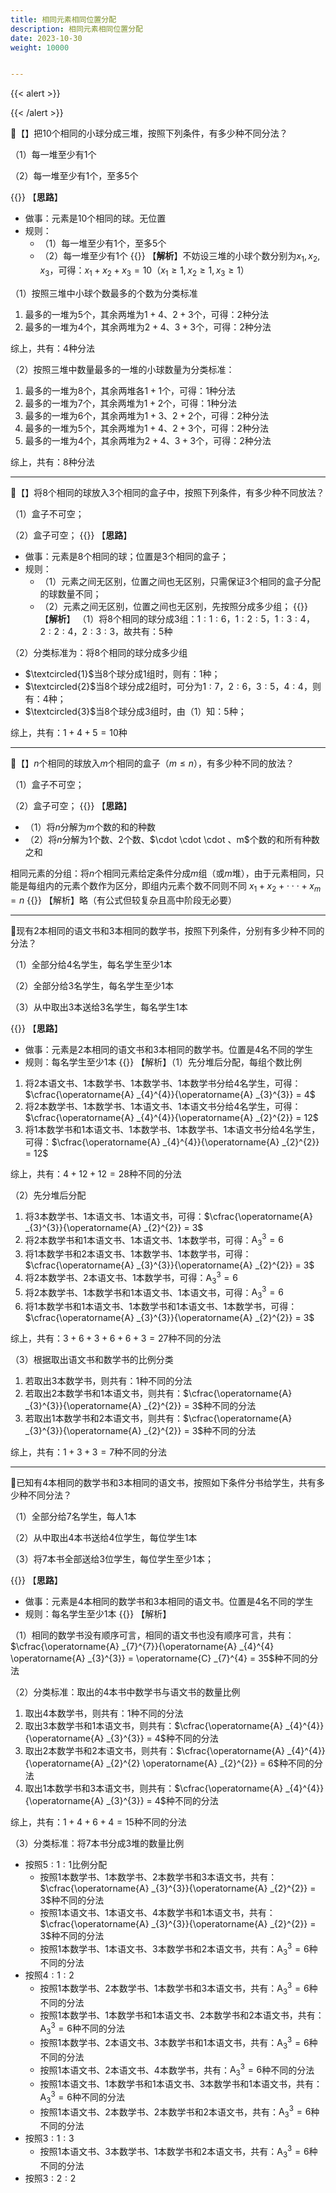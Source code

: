 ```yaml
---
title: 相同元素相同位置分配
description: 相同元素相同位置分配
date: 2023-10-30
weight: 10000


---
```


{{< alert >}}



{{< /alert >}}





&#128311;【】把$10$个相同的小球分成三堆，按照下列条件，有多少种不同分法？

（1）每一堆至少有$1$个

（2）每一堆至少有$1$个，至多$5$个

{{<alert color="primary">}}
【**思路**】
- 做事：元素是$10$个相同的球。无位置
- 规则：
  - （1）每一堆至少有$1$个，至多$5$个
  - （2）每一堆至少有$1$个
{{</alert>}}
【**解析**】不妨设三堆的小球个数分别为$x_1,x_2,x_3$，可得：$x_1+x_2+x_3=10$（$x_1 \ge 1,x_2 \ge 1,x_3 \ge 1$）


（1）按照三堆中小球个数最多的个数为分类标准
1. 最多的一堆为$5$个，其余两堆为$1+4$、$2+3$个，可得：$2$种分法
2. 最多的一堆为$4$个，其余两堆为$2+4$、$3+3$个，可得：$2$种分法

综上，共有：$4$种分法

（2）按照三堆中数量最多的一堆的小球数量为分类标准：
1. 最多的一堆为$8$个，其余两堆各$1+1$个，可得：$1$种分法
2. 最多的一堆为$7$个，其余两堆为$1+2$个，可得：$1$种分法
3. 最多的一堆为$6$个，其余两堆为$1+3$、$2+2$个，可得：$2$种分法
4. 最多的一堆为$5$个，其余两堆为$1+4$、$2+3$个，可得：$2$种分法
5. 最多的一堆为$4$个，其余两堆为$2+4$、$3+3$个，可得：$2$种分法

综上，共有：$8$种分法

---
&#128311;【】将$8$个相同的球放入$3$个相同的盒子中，按照下列条件，有多少种不同放法？

（1）盒子不可空；

（2）盒子可空；
{{<alert color="primary">}}
【**思路**】
- 做事：元素是$8$个相同的球；位置是$3$个相同的盒子；
- 规则：
  - （1）元素之间无区别，位置之间也无区别，只需保证$3$个相同的盒子分配的球数量不同；
  - （2）元素之间无区别，位置之间也无区别，先按照分成多少组；
{{</alert>}}
【**解析**】
（1）将$8$个相同的球分成$3$组：$1:1:6$，$1:2:5$，$1:3:4$，$2:2:4$，$2:3:3$，故共有：$5$种

（2）分类标准为：将$8$个相同的球分成多少组
- $\textcircled{1}$当$8$个球分成$1$组时，则有：$1$种；
- $\textcircled{2}$当$8$个球分成$2$组时，可分为$1:7$，$2:6$，$3:5$，$4:4$，则有：$4$种；
- $\textcircled{3}$当$8$个球分成$3$组时，由（1）知：$5$种；

综上，共有：$1+4+5=10$种

---
&#128311;【】$n$个相同的球放入$m$个相同的盒子（$m\le n$），有多少种不同的放法？

（1）盒子不可空；

（2）盒子可空；
{{<alert color="primary">}}
【**思路**】
- （1）将$n$分解为$m$个数的和的种数
- （2）将$n$分解为$1$个数、$2$个数、$\cdot \cdot \cdot $、$m$个数的和所有种数之和

相同元素的分组：将$n$个相同元素给定条件分成$m$组（或$m$堆），由于元素相同，只能是每组内的元素个数作为区分，即组内元素个数不同则不同
${{x}_ {1}}+{{x}_ {2}}+\cdot \cdot \cdot +{{x}_ {m}}=n$
{{</alert>}}
【解析】略（有公式但较复杂且高中阶段无必要）





---
&#128311;现有$2$本相同的语文书和$3$本相同的数学书，按照下列条件，分别有多少种不同的分法？

（1）全部分给$4$名学生，每名学生至少$1$本

（2）全部分给$3$名学生，每名学生至少$1$本

（3）从中取出$3$本送给$3$名学生，每名学生$1$本

{{<alert color="primary">}}
【**思路**】
- 做事：元素是$2$本相同的语文书和$3$本相同的数学书。位置是$4$名不同的学生
- 规则：每名学生至少$1$本
{{</alert>}}
【解析】（1）先分堆后分配，每组个数比例
1. 将$2$本语文书、$1$本数学书、$1$本数学书、$1$本数学书分给$4$名学生，可得：$\cfrac{\operatorname{A} _{4}^{4}}{\operatorname{A} _{3}^{3}} = 4$
2. 将$2$本数学书、$1$本数学书、$1$本语文书、$1$本语文书分给$4$名学生，可得：$\cfrac{\operatorname{A} _{4}^{4}}{\operatorname{A} _{2}^{2}} = 12$
3. 将$1$本数学书和$1$本语文书、$1$本数学书、$1$本数学书、$1$本语文书分给$4$名学生，可得：$\cfrac{\operatorname{A} _{4}^{4}}{\operatorname{A} _{2}^{2}} = 12$

综上，共有：$4+12+12=28$种不同的分法

（2）先分堆后分配
1. 将$3$本数学书、$1$本语文书、$1$本语文书，可得：$\cfrac{\operatorname{A} _{3}^{3}}{\operatorname{A} _{2}^{2}} = 3$
2. 将$2$本数学书和$1$本语文书、$1$本语文书、$1$本数学书，可得：$\operatorname{A} _{3}^{3} = 6$
3. 将$1$本数学书和$2$本语文书、$1$本数学书、$1$本数学书，可得：$\cfrac{\operatorname{A} _{3}^{3}}{\operatorname{A} _{2}^{2}} = 3$
4. 将$2$本数学书、$2$本语文书、$1$本数学书，可得：$\operatorname{A} _{3}^{3} = 6$
5. 将$2$本数学书、$1$本数学书和$1$本语文书、$1$本语文书，可得：$\operatorname{A} _{3}^{3} = 6$
6. 将$1$本数学书和$1$本语文书、$1$本数学书和$1$本语文书、$1$本数学书，可得：$\cfrac{\operatorname{A} _{3}^{3}}{\operatorname{A} _{2}^{2}} = 3$

综上，共有：$3+6+3+6+6+3=27$种不同的分法


（3）根据取出语文书和数学书的比例分类
1. 若取出$3$本数学书，则共有：$1$种不同的分法
2. 若取出$2$本数学书和$1$本语文书，则共有：$\cfrac{\operatorname{A} _{3}^{3}}{\operatorname{A} _{2}^{2}} = 3$种不同的分法
3. 若取出$1$本数学书和$2$本语文书，则共有：$\cfrac{\operatorname{A} _{3}^{3}}{\operatorname{A} _{2}^{2}} = 3$种不同的分法

综上，共有：$1+3+3=7$种不同的分法

---
&#128311;已知有$4$本相同的数学书和$3$本相同的语文书，按照如下条件分书给学生，共有多少种不同分法？

（1）全部分给$7$名学生，每人$1$本

（2）从中取出$4$本书送给$4$位学生，每位学生$1$本

（3）将$7$本书全部送给$3$位学生，每位学生至少$1$本；

{{<alert color="primary">}}
【**思路**】
- 做事：元素是$4$本相同的数学书和$3$本相同的语文书。位置是$4$名不同的学生
- 规则：每名学生至少$1$本
{{</alert>}}
【解析】

（1）相同的数学书没有顺序可言，相同的语文书也没有顺序可言，共有：$\cfrac{\operatorname{A} _{7}^{7}}{\operatorname{A} _{4}^{4} \operatorname{A} _{3}^{3}} = \operatorname{C} _{7}^{4} = 35$种不同的分法

（2）分类标准：取出的$4$本书中数学书与语文书的数量比例
1. 取出$4$本数学书，则共有：$1$种不同的分法
2. 取出$3$本数学书和$1$本语文书，则共有：$\cfrac{\operatorname{A} _{4}^{4}}{\operatorname{A} _{3}^{3}} = 4$种不同的分法
3. 取出$2$本数学书和$2$本语文书，则共有：$\cfrac{\operatorname{A} _{4}^{4}}{\operatorname{A} _{2}^{2} \operatorname{A} _{2}^{2}} = 6$种不同的分法
4. 取出$1$本数学书和$3$本语文书，则共有：$\cfrac{\operatorname{A} _{4}^{4}}{\operatorname{A} _{3}^{3}} = 4$种不同的分法

综上，共有：$1+4+6+4=15$种不同的分法

（3）分类标准：将$7$本书分成$3$堆的数量比例
- 按照$5:1:1$比例分配
   - 按照$1$本数学书、$1$本数学书、$2$本数学书和$3$本语文书，共有：$\cfrac{\operatorname{A} _{3}^{3}}{\operatorname{A} _{2}^{2}} = 3$种不同的分法
   - 按照$1$本语文书、$1$本语文书、$4$本数学书和$1$本语文书，共有：$\cfrac{\operatorname{A} _{3}^{3}}{\operatorname{A} _{2}^{2}} = 3$种不同的分法
   - 按照$1$本数学书、$1$本语文书、$3$本数学书和$2$本语文书，共有：$\operatorname{A} _{3}^{3} = 6$种不同的分法
- 按照$4:1:2$
  - 按照$1$本数学书、$2$本数学书、$1$本数学书和$3$本语文书，共有：$\operatorname{A} _{3}^{3} = 6$种不同的分法
  - 按照$1$本数学书、$1$本数学书和$1$本语文书、$2$本数学书和$2$本语文书，共有：$\operatorname{A} _{3}^{3} = 6$种不同的分法
  - 按照$1$本数学书、$2$本语文书、$3$本数学书和$1$本语文书，共有：$\operatorname{A} _{3}^{3} = 6$种不同的分法
  - 按照$1$本语文书、$2$本语文书、$4$本数学书，共有：$\operatorname{A} _{3}^{3} = 6$种不同的分法
  - 按照$1$本语文书、$1$本数学书和$1$本语文书、$3$本数学书和$1$本语文书，共有：$\operatorname{A} _{3}^{3} = 6$种不同的分法
  - 按照$1$本语文书、$2$本数学书、$2$本数学书和$2$本语文书，共有：$\operatorname{A} _{3}^{3} = 6$种不同的分法
- 按照$3:1:3$
  - 按照$1$本语文书、$3$本数学书、$1$本数学书和$2$本语文书，共有：$\operatorname{A} _{3}^{3} = 6$种不同的分法
- 按照$3:2:2$










